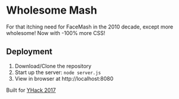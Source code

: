 # Wholesome Mash
For that itching need for FaceMash in the 2010 decade, except more wholesome! Now with -100% more CSS! 

## Deployment
1. Download/Clone the repository
2. Start up the server: `node server.js`
3. View in browser at http://localhost:8080

Built for [YHack 2017](https://yhack2017.devpost.com/)
